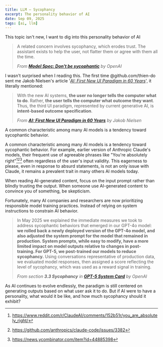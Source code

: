```yaml
---
title: LLM — Sycophancy
excerpt: The personality behavior of AI
date: Sep 09, 2025
tags: [ai, llm]
---
```


This topic isn't new, I want to dig into this personality behavior of AI

> A related concern involves sycophancy, which erodes trust. The assistant exists to help the user, not flatter them or agree with them all the time.
>
> *From [**Model Spec: Don't be sycophantic**](https://model-spec.openai.com/2025-04-11.html#avoid_sycophancy) by OpenAI*

I wasn't surprised when I reading this. The first time @github.com/thien-do sent me Jakob Nielsen's article '[*AI: First New UI Paradigm in 60 Years*](https://www.nngroup.com/articles/ai-paradigm/)', it literally mentioned:

> With the new AI systems, **the user no longer tells the computer what to do**. Rather, **the user tells the computer what outcome they want**. Thus, the third UI paradigm, represented by current generative AI, is **intent-based outcome specification**.
>
> *From [**AI: First New UI Paradigm in 60 Years**](https://www.nngroup.com/articles/ai-paradigm/) by Jakob Nielsen*

A common characteristic among many AI models is a tendency toward sycophantic behavior.

A common characteristic among many AI models is a tendency toward sycophantic behavior. For example, earlier version of Anthropic Claude's models, their frequent use of agreeable phrases like "You're absolutely right"[^1][^2][^3] often regardless of the user's input validity. This eagerness to please, even in response to absurd statements, is not an only issue with Claude, it remains a prevalent trait in many others AI models today.

[^1]: https://www.reddit.com/r/ClaudeAI/comments/152b51r/you_are_absolutely_right/
[^2]: https://github.com/anthropics/claude-code/issues/3382
[^3]: https://news.ycombinator.com/item?id=44885398

When reading AI-generated content, focus on the input prompt rather than blindly trusting the output. When someone use AI-generated content to convince you of something, be skepticism.

Fortunately, many AI companies and researchers are now prioritizing responsible model training practices. Instead of relying on system instructions to constrain AI behavior.

> In May 2025 we explained the immediate measures we took to address sycophantic behaviors that emerged in our GPT-4o model: **we rolled back a newly deployed version of the GPT-4o model, and also adjusted the system prompt for the model that remained in production. System prompts, while easy to modify, have a more limited impact on model outputs relative to changes in post-training. For GPT-5, we post-trained our models to reduce sycophancy.** Using conversations representative of production data, we evaluated model responses, then assigned a score reflecting the level of sycophancy, which was used as a reward signal in training.
>
> *From section **3.3 Sycophancy** in [**GPT-5 System Card**](https://cdn.openai.com/gpt-5-system-card.pdf) by OpenAI*

As AI continues to evolve endlessly, the paradigm is still centered on generating outputs based on what user ask it to do. But if AI were to have a personality, what would it be like, and how much sycophancy should it exhibit?

[^1]: https://www.reddit.com/r/ClaudeAI/comments/152b51r/you_are_absolutely_right/
[^2]: https://github.com/anthropics/claude-code/issues/3382
[^3]: https://news.ycombinator.com/item?id=44885398

